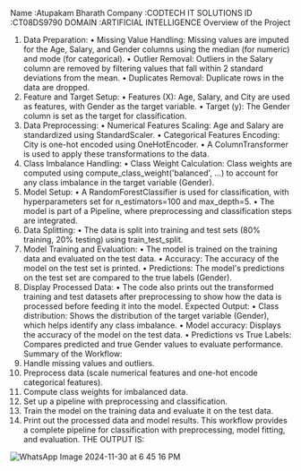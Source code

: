 
Name :Atupakam Bharath
Company :CODTECH IT SOLUTIONS
 ID :CT08DS9790
DOMAIN :ARTIFICIAL INTELLIGENCE
Overview of the Project
1.	Data Preparation:
•	Missing Value Handling: Missing values are imputed for the Age, Salary, and Gender columns using the median (for numeric) and mode (for categorical).
•	Outlier Removal: Outliers in the Salary column are removed by filtering values that fall within 2 standard deviations from the mean.
•	Duplicates Removal: Duplicate rows in the data are dropped.
2.	Feature and Target Setup:
•	Features (X): Age, Salary, and City are used as features, with Gender as the target variable.
•	Target (y): The Gender column is set as the target for classification.
3.	Data Preprocessing:
•	Numerical Features Scaling: Age and Salary are standardized using StandardScaler.
•	Categorical Features Encoding: City is one-hot encoded using OneHotEncoder.
•	A ColumnTransformer is used to apply these transformations to the data.
4.	Class Imbalance Handling:
•	Class Weight Calculation: Class weights are computed using compute_class_weight('balanced', ...) to account for any class imbalance in the target variable (Gender).
5.	Model Setup:
•	A RandomForestClassifier is used for classification, with hyperparameters set for n_estimators=100 and max_depth=5.
•	The model is part of a Pipeline, where preprocessing and classification steps are integrated.
6.	Data Splitting:
•	The data is split into training and test sets (80% training, 20% testing) using train_test_split.
7.	Model Training and Evaluation:
•	The model is trained on the training data and evaluated on the test data.
•	Accuracy: The accuracy of the model on the test set is printed.
•	Predictions: The model's predictions on the test set are compared to the true labels (Gender).
8.	Display Processed Data:
•	The code also prints out the transformed training and test datasets after preprocessing to show how the data is processed before feeding it into the model.
Expected Output:
•	Class distribution: Shows the distribution of the target variable (Gender), which helps identify any class imbalance.
•	Model accuracy: Displays the accuracy of the model on the test data.
•	Predictions vs True Labels: Compares predicted and true Gender values to evaluate performance.
Summary of the Workflow:
1.	Handle missing values and outliers.
2.	Preprocess data (scale numerical features and one-hot encode categorical features).
3.	Compute class weights for imbalanced data.
4.	Set up a pipeline with preprocessing and classification.
5.	Train the model on the training data and evaluate it on the test data.
6.	Print out the processed data and model results.
This workflow provides a complete pipeline for classification with preprocessing, model fitting, and evaluation. THE OUTPUT IS: 
 

![WhatsApp Image 2024-11-30 at 6 45 16 PM](https://github.com/user-attachments/assets/8b613cc2-ef37-4232-984a-54f5b1106062)
